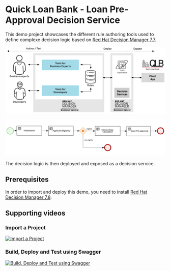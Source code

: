 # Quick Loan Bank - Loan Pre-Approval Decision Service

This demo project showcases the different rule authoring tools used to define complexe  decision logic based on [Red Hat Decision Manager 7.7](https://www.redhat.com/en/technologies/jboss-middleware/businessrules).

![qlb rhdm 7.6 demo](global/qlb_rhdm.png?raw=true)

![qlb rhdm 7.6 decision flow](global/decision-flow.png)

The decision logic is then deployed and exposed as a decision service.

## Prerequisites
In order to import and deploy this demo, you need to install [Red Hat Decision Manager 7.8](https://github.com/jbossdemocentral/rhdm7-install-demo).


## Supporting videos 

### Import a Project
[![Import a Project](https://i.imgur.com/1UkM1kj.pngj)](https://vimeo.com/259895728 "Import a Project")

### Build, Deploy and Test using Swagger
[![Build, Deploy and Test using Swagger](https://i.imgur.com/BreR7A7.png)](https://vimeo.com/259896609 "Build, Deploy and Test using Swagger")
